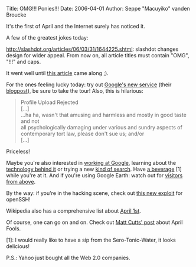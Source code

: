 Title: OMG!!! Ponies!!!
Date: 2006-04-01
Author: Seppe "Macuyiko" vanden Broucke

It's the first of April and the Internet surely has noticed it.  
A few of the greatest jokes today:  
<http://slashdot.org/articles/06/03/31/1644225.shtml>: slashdot changes design for wider appeal. From now on, all article titles must contain "OMG", "!!!" and caps.  
It went well until [this article](http://slashdot.org/articles/06/03/31/1746234.shtml) came along ;).  
For the ones feeling lucky today: try out [Google's new service](http://www.google.com/romance/) (their [blogpost](http://googleblog.blogspot.com/2006/04/cupids-algorithms.html)), be sure to take the tour! Also, this is hilarious:  
> Profile Upload Rejected  > [...]  > ...ha ha, wasn't that amusing and harmless and mostly in good taste and not  > all psychologically damaging under various and sundry aspects of contemporary  tort law, please don't sue us; and/or  > [...]
Priceless!  
Maybe you're also interested in [working at Google](http://www.google.com/jobs/lunar_job.html), learning about the [technology behind it](http://www.google.com/technology/pigeonrank.html) or trying a new [kind of search](http://www.google.com/mentalplex/). Have [a beverage](http://www.google.com/googlegulp/) [1] while you're at it. And if you're using Google Earth: watch out for [visitors from above](http://www.jarnot.com/mt/archives/2006/04/they_come_in_pe.php).  
 
By the way: if you're in the hacking scene, check out [this new exploit](http://www.metasploit.com/archive/framework/msg00919.html) for openSSH!  
Wikipedia also has a comprehensive list about [April 1st](http://en.wikipedia.org/wiki/April_1,_2006).  
Of course, one can go on and on. Check out [Matt Cutts' post](http://www.mattcutts.com/blog/april-fools-watch/) about April Fools.  
[1]: I would really like to have a sip from the Sero-Tonic-Water, it looks delicious!  
P.S.: Yahoo just bought all the Web 2.0 companies.  